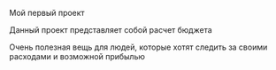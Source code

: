 Мой первый проект

Данный проект представляет собой расчет бюджета

Очень полезная вещь для людей, которые хотят следить за своими расходами и возможной прибылью
